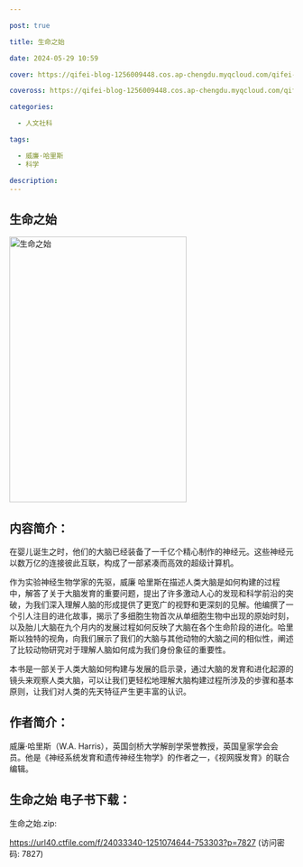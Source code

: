```yaml
---

post: true

title: 生命之始

date: 2024-05-29 10:59

cover: https://qifei-blog-1256009448.cos.ap-chengdu.myqcloud.com/qifei-blog/65af2ee4871b83018a91c928.jpg

coveross: https://qifei-blog-1256009448.cos.ap-chengdu.myqcloud.com/qifei-blog/65af2ee4871b83018a91c928.jpg

categories:

  - 人文社科

tags:

  - 威廉·哈里斯
  - 科学

description:
---
```




##  生命之始

<img alt=" 生命之始" class="aligncenter loaded" data-was-processed="true" decoding="async" fetchpriority="high" height="471" src="https://qifei-blog-1256009448.cos.ap-chengdu.myqcloud.com/qifei-blog/65af2ee4871b83018a91c928.jpg " style="cursor: zoom-in;" width="314"/>

## 内容简介：

在婴儿诞生之时，他们的大脑已经装备了一千亿个精心制作的神经元。这些神经元以数万亿的连接彼此互联，构成了一部紧凑而高效的超级计算机。

作为实验神经生物学家的先驱，威廉 哈里斯在描述人类大脑是如何构建的过程中，解答了关于大脑发育的重要问题，提出了许多激动人心的发现和科学前沿的突破，为我们深入理解人脑的形成提供了更宽广的视野和更深刻的见解。他编撰了一个引人注目的进化故事，揭示了多细胞生物首次从单细胞生物中出现的原始时刻，以及胎儿大脑在九个月内的发展过程如何反映了大脑在各个生命阶段的进化。哈里斯以独特的视角，向我们展示了我们的大脑与其他动物的大脑之间的相似性，阐述了比较动物研究对于理解人脑如何成为我们身份象征的重要性。

本书是一部关于人类大脑如何构建与发展的启示录，通过大脑的发育和进化起源的镜头来观察人类大脑，可以让我们更轻松地理解大脑构建过程所涉及的步骤和基本原则，让我们对人类的先天特征产生更丰富的认识。

## 作者简介：

威廉·哈里斯（W.A. Harris），英国剑桥大学解剖学荣誉教授，英国皇家学会会员。他是《神经系统发育和遗传神经生物学》的作者之一，《视网膜发育》的联合编辑。

## 生命之始 电子书下载：



生命之始.zip: 

https://url40.ctfile.com/f/24033340-1251074644-753303?p=7827 (访问密码: 7827)
